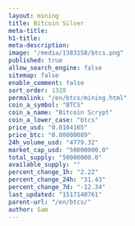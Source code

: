 ```yaml
---
layout: mining
title: Bitcoin Silver
meta-title: 
h1-title: 
meta-description: 
image: "/media/1383158/btcs.png"
published: true
allow_search_engine: false
sitemap: false
enable_comment: false
sort_order: 1328
permalink: "/en/btcs/mining.html"
coin_a_symbol: "BTCS"
coin_a_name: "Bitcoin Scrypt"
coin_a_lower_case: "btcs"
price_usd: "0.0104165"
price_btc: "0.00000089"
24h_volume_usd: "4779.32"
market_cap_usd: "50000000.0"
total_supply: "50000000.0"
available_supply: ""
percent_change_1h: "2.22"
percent_change_24h: "31.43"
percent_change_7d: "-12.34"
last_updated: "1517140761"
parent-url: "/en/btcs/"
author: Sam
---
```


